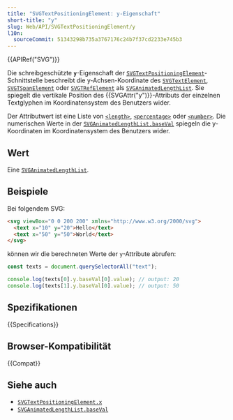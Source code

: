 ```yaml
---
title: "SVGTextPositioningElement: y-Eigenschaft"
short-title: "y"
slug: Web/API/SVGTextPositioningElement/y
l10n:
  sourceCommit: 51343298b735a3767176c24b7f37cd2233e745b3
---
```


{{APIRef("SVG")}}

Die schreibgeschützte **`y`**-Eigenschaft der [`SVGTextPositioningElement`](/de/docs/Web/API/SVGTextPositioningElement)-Schnittstelle beschreibt die y-Achsen-Koordinate des [`SVGTextElement`](/de/docs/Web/API/SVGTextElement), [`SVGTSpanElement`](/de/docs/Web/API/SVGTSpanElement) oder [`SVGTRefElement`](/de/docs/Web/API/SVGTRefElement) als [`SVGAnimatedLengthList`](/de/docs/Web/API/SVGAnimatedLengthList). Sie spiegelt die vertikale Position des {{SVGAttr("y")}}-Attributs der einzelnen Textglyphen im Koordinatensystem des Benutzers wider.

Der Attributwert ist eine Liste von [`<length>`](/de/docs/Web/SVG/Content_type#length), [`<percentage>`](/de/docs/Web/SVG/Content_type#percentage) oder [`<number>`](/de/docs/Web/SVG/Content_type#number). Die numerischen Werte in der [`SVGAnimatedLengthList.baseVal`](/de/docs/Web/API/SVGAnimatedLengthList/baseVal) spiegeln die y-Koordinaten im Koordinatensystem des Benutzers wider.

## Wert

Eine [`SVGAnimatedLengthList`](/de/docs/Web/API/SVGAnimatedLengthList).

## Beispiele

Bei folgendem SVG:

```html
<svg viewBox="0 0 200 200" xmlns="http://www.w3.org/2000/svg">
  <text x="10" y="20">Hello</text>
  <text x="50" y="50">World</text>
</svg>
```

können wir die berechneten Werte der `y`-Attribute abrufen:

```js
const texts = document.querySelectorAll("text");

console.log(texts[0].y.baseVal[0].value); // output: 20
console.log(texts[1].y.baseVal[0].value); // output: 50
```

## Spezifikationen

{{Specifications}}

## Browser-Kompatibilität

{{Compat}}

## Siehe auch

- [`SVGTextPositioningElement.x`](/de/docs/Web/API/SVGTextPositioningElement/x)
- [`SVGAnimatedLengthList.baseVal`](/de/docs/Web/API/SVGAnimatedLengthList/baseVal)
